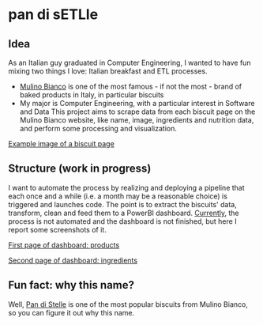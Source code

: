 # pan di sETLle

## Idea
As an Italian guy graduated in Computer Engineering, I wanted to have fun mixing two things I love: Italian breakfast and ETL processes.
- [Mulino Bianco](https://www.mulinobianco.it/home) is one of the most famous - if not the most - brand of baked products in Italy, in particular biscuits
- My major is Computer Engineering, with a particular interest in Software and Data
This project aims to scrape data from each biscuit page on the Mulino Bianco website, like name, image, ingredients and nutrition data, and perform some processing and visualization.

[Example image of a biscuit page](images/mb1.png)

## Structure (work in progress)
I want to automate the process by realizing and deploying a pipeline that each once and a while (i.e. a month may be a reasonable choice) is triggered and launches code.
The point is to extract the biscuits' data, transform, clean and feed them to a PowerBI dashboard.
<ins>Currently</ins>, the process is not automated and the dashboard is not finished, but here I report some screenshots of it.

[First page of dashboard: products](images/mb2.png)

[Second page of dashboard: ingredients](images/mb3.png)

## Fun fact: why this name?
Well, [Pan di Stelle](https://www.pandistelle.it/) is one of the most popular biscuits from Mulino Bianco, so you can figure it out why this name.
